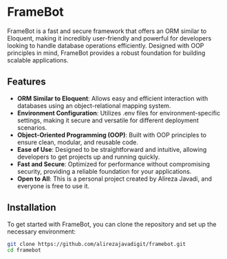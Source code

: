 # FrameBot

FrameBot is a fast and secure framework that offers an ORM similar to Eloquent, making it incredibly user-friendly and powerful for developers looking to handle database operations efficiently. Designed with OOP principles in mind, FrameBot provides a robust foundation for building scalable applications.

## Features

- **ORM Similar to Eloquent**: Allows easy and efficient interaction with databases using an object-relational mapping system.
- **Environment Configuration**: Utilizes .env files for environment-specific settings, making it secure and versatile for different deployment scenarios.
- **Object-Oriented Programming (OOP)**: Built with OOP principles to ensure clean, modular, and reusable code.
- **Ease of Use**: Designed to be straightforward and intuitive, allowing developers to get projects up and running quickly.
- **Fast and Secure**: Optimized for performance without compromising security, providing a reliable foundation for your applications.
- **Open to All**: This is a personal project created by Alireza Javadi, and everyone is free to use it.

## Installation

To get started with FrameBot, you can clone the repository and set up the necessary environment:

```bash
git clone https://github.com/alirezajavadigit/framebot.git
cd framebot

